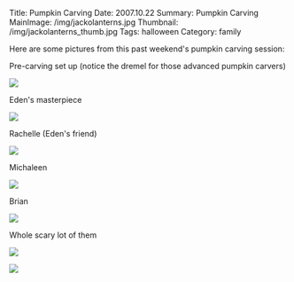 Title: Pumpkin Carving
Date: 2007.10.22
Summary: Pumpkin Carving
MainImage: /img/jackolanterns.jpg
Thumbnail: /img/jackolanterns_thumb.jpg
Tags: halloween
Category: family

Here are some pictures from this past weekend's pumpkin carving session:

Pre-carving set up (notice the dremel for those advanced pumpkin carvers)

<p><img src="/img/other/pumpkins0.jpg" class="smallimg" /></p>

Eden's masterpiece

<p><img src="/img/other/pumpkins_eden.jpg" class="smallimg" /></p>

Rachelle (Eden's friend)

<p><img src="/img/other/pumpkins_rachelle.jpg" class="smallimg" /></p>

Michaleen

<p><img src="/img/other/pumpkins_michaleen.jpg" class="smallimg" /></p>

Brian

<p><img src="/img/other/pumpkins_brian.jpg" class="smallimg" /></p>

Whole scary lot of them

<p><img src="/img/other/pumpkins1.jpg" class="smallimg" /></p>

<p><img src="/img/other/jackolanterns.jpg" class="smallimg" /></p>

